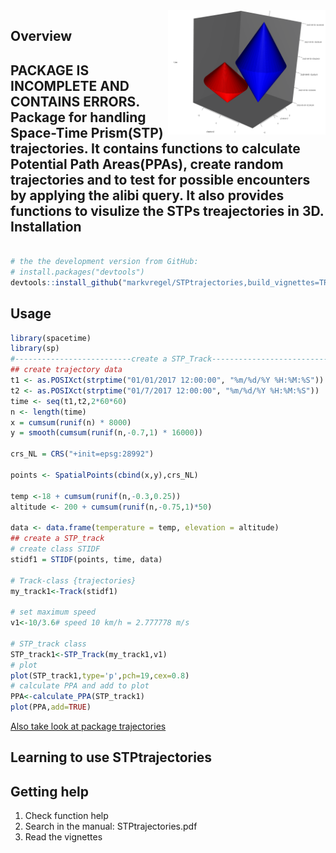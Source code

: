 <img src="logo.png" align="right" width="50%" height="50%"/>

Overview
--------

PACKAGE IS INCOMPLETE AND CONTAINS ERRORS. Package for handling Space-Time Prism(STP) trajectories.
 It contains functions to calculate Potential Path Areas(PPAs), create random
 trajectories and to test for possible encounters by applying the alibi query.
 It also provides functions to visulize the STPs treajectories in 3D.
Installation
------------

``` r

# the the development version from GitHub:
# install.packages("devtools")
devtools::install_github("markvregel/STPtrajectories,build_vignettes=TRUE")
```

Usage
-----


``` r
library(spacetime)
library(sp)
#--------------------------create a STP_Track--------------------------
## create trajectory data
t1 <- as.POSIXct(strptime("01/01/2017 12:00:00", "%m/%d/%Y %H:%M:%S"))
t2 <- as.POSIXct(strptime("01/7/2017 12:00:00", "%m/%d/%Y %H:%M:%S"))
time <- seq(t1,t2,2*60*60)
n <- length(time)
x = cumsum(runif(n) * 8000)
y = smooth(cumsum(runif(n,-0.7,1) * 16000))

crs_NL = CRS("+init=epsg:28992")

points <- SpatialPoints(cbind(x,y),crs_NL)

temp <-18 + cumsum(runif(n,-0.3,0.25))
altitude <- 200 + cumsum(runif(n,-0.75,1)*50)

data <- data.frame(temperature = temp, elevation = altitude)
## create a STP_track
# create class STIDF
stidf1 = STIDF(points, time, data)

# Track-class {trajectories}
my_track1<-Track(stidf1)

# set maximum speed
v1<-10/3.6# speed 10 km/h = 2.777778 m/s

# STP_track class
STP_track1<-STP_Track(my_track1,v1)
# plot
plot(STP_track1,type='p',pch=19,cex=0.8)
# calculate PPA and add to plot
PPA<-calculate_PPA(STP_track1)
plot(PPA,add=TRUE)
```

[Also take look at package trajectories](https://github.com/edzer/trajectories)

Learning to use STPtrajectories
----------------

Getting help
------------
1. Check function help
2. Search in the manual: STPtrajectories.pdf
3. Read the vignettes

